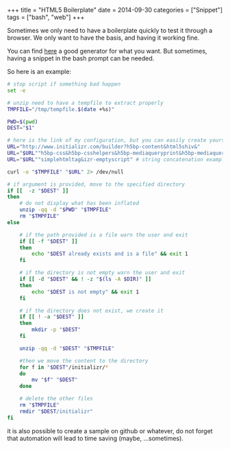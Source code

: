 +++
title = "HTML5 Boilerplate"
date = 2014-09-30
categories =  ["Snippet"]
tags = ["bash", "web"]
+++

Sometimes we only need to have a boilerplate quickly to test it through a
browser. We only want to have the basis, and having it working fine.

You can find [here](http://www.initializr.com/) a good generator for what you
want. But sometimes, having a snippet in the bash prompt can be needed.

So here is an example:

```bash
# stop script if something bad happen
set -e

# unzip need to have a tempfile to extract properly
TMPFILE="/tmp/tempfile.$(date +%s)"

PWD=$(pwd)
DEST="$1"

# here is the link of my configuration, but you can easily create yours
URL="http://www.initializr.com/builder?h5bp-content&html5shiv&"
URL="$URL""h5bp-css&h5bp-csshelpers&h5bp-mediaqueryprint&h5bp-mediaqueries&"
URL="$URL""simplehtmltag&izr-emptyscript" # string concatenation example

curl -o "$TMPFILE" "$URL" 2> /dev/null

# if argument is provided, move to the specified directory
if [[  -z "$DEST" ]]
then
    # do not display what has been inflated
    unzip -qq -d "$PWD" "$TMPFILE"
    rm "$TMPFILE"
else

    # if the path provided is a file warn the user and exit
    if [[ -f "$DEST" ]]
    then
        echo "$DEST already exists and is a file" && exit 1
    fi

    # if the directory is not empty warn the user and exit
    if [[ -d "$DEST" && ! -z "$(ls -A $DIR)" ]]
    then
        echo "$DEST is not empty" && exit 1
    fi

    # if the directory does not exist, we create it
    if [[ ! -a "$DEST" ]]
    then
        mkdir -p "$DEST"
    fi

    unzip -qq -d "$DEST" "$TMPFILE"

    #then we move the content to the directory
    for f in "$DEST"/initializr/*
    do
        mv "$f" "$DEST"
    done

    # delete the other files
    rm "$TMPFILE"
    rmdir "$DEST/initializr"
fi
```

it is also possible to create a sample on github or whatever, do not forget that
automation will lead to time saving (maybe, ...sometimes).
